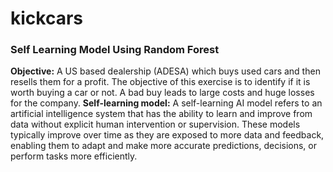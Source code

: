 # kickcars
### Self Learning Model Using Random Forest
**Objective:** A US based dealership (ADESA) which buys used cars and then resells them for a profit. The objective of this exercise is to identify if it is worth buying a car or not. A bad buy leads to large costs and huge losses for the company. 
**Self-learning model:** A self-learning AI model refers to an artificial intelligence system that has the ability to learn and improve from data without explicit human intervention or supervision. These models typically improve over time as they are exposed to more data and feedback, enabling them to adapt and make more accurate predictions, decisions, or perform tasks more efficiently. 
